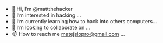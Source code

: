 - 👋 Hi, I’m @mattthehacker
- 👀 I’m interested in hacking ...
- 🌱 I’m currently learning how to hack into others computers...
- 💞️ I’m looking to collaborate on ...
- 📫 How to reach me matejslopro@gmail.com  ...

<!---
mattthehacker/mattthehacker is a ✨ special ✨ repository because its `README.md` (this file) appears on your GitHub profile.
You can click the Preview link to take a look at your changes.
--->
